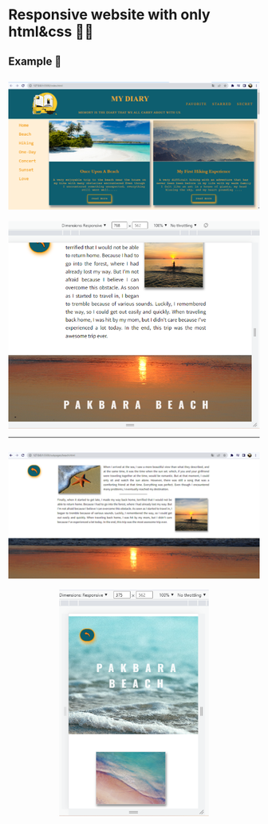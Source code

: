 # Responsive website with only html&css 👨‍💻
## Example 🌊
![Firstpage](./image/page1.png)
---
<p align = "center"><img src= "./image/page3.png"width = 600em></p>

---
![Fourthpage](./image/page4.png)
---
<p align = "center"><img src="./image/page2.png" width="300px"></p>
